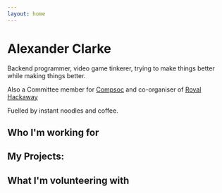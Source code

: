 ```yaml
---
layout: home
---
```



# Alexander Clarke

Backend programmer, video game tinkerer, trying to make things better while making things better.

Also a Committee member for [Compsoc](https://computingsociety.co.uk/#/) and co-organiser of [Royal Hackaway](http://royalhackaway.com/)

Fuelled by instant noodles and coffee.

## Who I'm working for

## My Projects:

## What I'm volunteering with